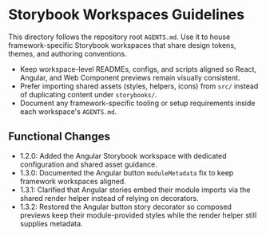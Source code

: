 # Storybook Workspaces Guidelines

This directory follows the repository root `AGENTS.md`. Use it to house framework-specific Storybook workspaces that share design tokens, themes, and authoring conventions.

- Keep workspace-level READMEs, configs, and scripts aligned so React, Angular, and Web Component previews remain visually consistent.
- Prefer importing shared assets (styles, helpers, icons) from `src/` instead of duplicating content under `storybooks/`.
- Document any framework-specific tooling or setup requirements inside each workspace's `AGENTS.md`.

## Functional Changes
- 1.2.0: Added the Angular Storybook workspace with dedicated configuration and shared asset guidance.
- 1.3.0: Documented the Angular button `moduleMetadata` fix to keep framework workspaces aligned.
- 1.3.1: Clarified that Angular stories embed their module imports via the shared render helper instead of relying on decorators.
- 1.3.2: Restored the Angular button story decorator so composed previews keep their module-provided styles while the render helper still supplies metadata.
